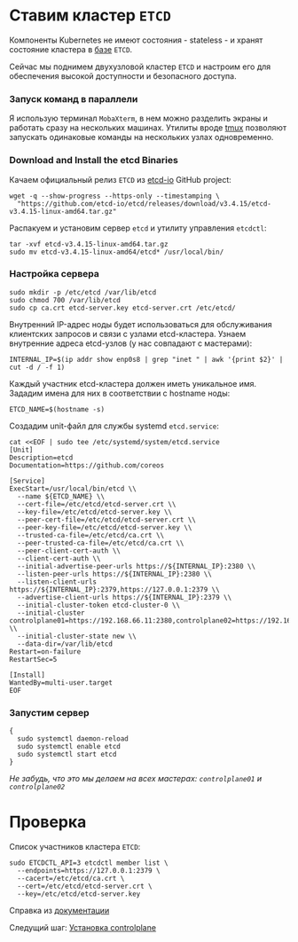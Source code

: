 # Ставим кластер `ETCD`

Компоненты Kubernetes не имеют состояния - stateless - и хранят состояние кластера в [базе](https://github.com/etcd-io/etcd) `ETCD`. 

Сейчас мы поднимем двухузловой кластер `ETCD` и настроим его для обеспечения высокой доступности и безопасного доступа.

### Запуск команд в параллели

Я использую терминал `MobaXterm`, в нем можно разделить экраны и работать сразу на нескольких машинах.
Утилиты вроде [tmux](https://github.com/tmux/tmux/wiki) позволяют запускать одинаковые команды на нескольких узлах одновременно.

### Download and Install the etcd Binaries

Качаем официальный релиз `ETCD` из [etcd-io](https://github.com/etcd-io/etcd) GitHub project:

```
wget -q --show-progress --https-only --timestamping \
  "https://github.com/etcd-io/etcd/releases/download/v3.4.15/etcd-v3.4.15-linux-amd64.tar.gz"
```

Распакуем и установим сервер `etcd` и утилиту управления `etcdctl`:

```
tar -xvf etcd-v3.4.15-linux-amd64.tar.gz
sudo mv etcd-v3.4.15-linux-amd64/etcd* /usr/local/bin/
```

### Настройка сервера

```
sudo mkdir -p /etc/etcd /var/lib/etcd
sudo chmod 700 /var/lib/etcd
sudo cp ca.crt etcd-server.key etcd-server.crt /etc/etcd/
```
Внутренний IP-адрес ноды будет использоваться для обслуживания клиентских запросов и связи с узлами etcd-кластера. Узнаем  внутренние адреса etcd-узлов (у нас совпадают с мастерами):
```
INTERNAL_IP=$(ip addr show enp0s8 | grep "inet " | awk '{print $2}' | cut -d / -f 1)
```

Каждый участник etcd-кластера должен иметь уникальное имя. Зададим имена для них в соответствии с hostname ноды:

```
ETCD_NAME=$(hostname -s)
```

Создадим unit-файл для службы systemd `etcd.service`:

```
cat <<EOF | sudo tee /etc/systemd/system/etcd.service
[Unit]
Description=etcd
Documentation=https://github.com/coreos

[Service]
ExecStart=/usr/local/bin/etcd \\
  --name ${ETCD_NAME} \\
  --cert-file=/etc/etcd/etcd-server.crt \\
  --key-file=/etc/etcd/etcd-server.key \\
  --peer-cert-file=/etc/etcd/etcd-server.crt \\
  --peer-key-file=/etc/etcd/etcd-server.key \\
  --trusted-ca-file=/etc/etcd/ca.crt \\
  --peer-trusted-ca-file=/etc/etcd/ca.crt \\
  --peer-client-cert-auth \\
  --client-cert-auth \\
  --initial-advertise-peer-urls https://${INTERNAL_IP}:2380 \\
  --listen-peer-urls https://${INTERNAL_IP}:2380 \\
  --listen-client-urls https://${INTERNAL_IP}:2379,https://127.0.0.1:2379 \\
  --advertise-client-urls https://${INTERNAL_IP}:2379 \\
  --initial-cluster-token etcd-cluster-0 \\
  --initial-cluster controlplane01=https://192.168.66.11:2380,controlplane02=https://192.168.66.12:2380 \\
  --initial-cluster-state new \\
  --data-dir=/var/lib/etcd
Restart=on-failure
RestartSec=5

[Install]
WantedBy=multi-user.target
EOF
```

### Запустим сервер

```
{
  sudo systemctl daemon-reload
  sudo systemctl enable etcd
  sudo systemctl start etcd
}
```

*Не забудь, что это мы делаем на всех мастерах: `controlplane01` и `controlplane02`*

# Проверка

Список участников кластера `ETCD`:

```
sudo ETCDCTL_API=3 etcdctl member list \
  --endpoints=https://127.0.0.1:2379 \
  --cacert=/etc/etcd/ca.crt \
  --cert=/etc/etcd/etcd-server.crt \
  --key=/etc/etcd/etcd-server.key
```

Справка из [документации](https://kubernetes.io/docs/tasks/administer-cluster/configure-upgrade-etcd/#starting-etcd-clusters)

Следущий шаг: [Установка controlplane](07.md)
